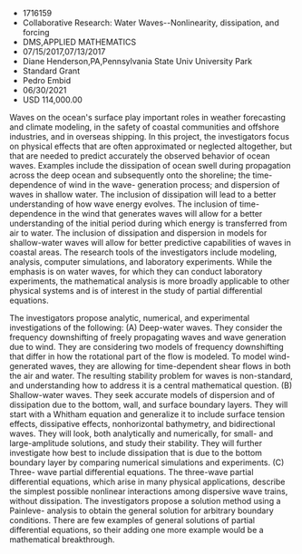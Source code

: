
* 1716159
* Collaborative Research: Water Waves--Nonlinearity, dissipation, and forcing
* DMS,APPLIED MATHEMATICS
* 07/15/2017,07/13/2017
* Diane Henderson,PA,Pennsylvania State Univ University Park
* Standard Grant
* Pedro Embid
* 06/30/2021
* USD 114,000.00

Waves on the ocean's surface play important roles in weather forecasting and
climate modeling, in the safety of coastal communities and offshore industries,
and in overseas shipping. In this project, the investigators focus on physical
effects that are often approximated or neglected altogether, but that are needed
to predict accurately the observed behavior of ocean waves. Examples include the
dissipation of ocean swell during propagation across the deep ocean and
subsequently onto the shoreline; the time-dependence of wind in the wave-
generation process; and dispersion of waves in shallow water. The inclusion of
dissipation will lead to a better understanding of how wave energy evolves. The
inclusion of time-dependence in the wind that generates waves will allow for a
better understanding of the initial period during which energy is transferred
from air to water. The inclusion of dissipation and dispersion in models for
shallow-water waves will allow for better predictive capabilities of waves in
coastal areas. The research tools of the investigators include modeling,
analysis, computer simulations, and laboratory experiments. While the emphasis
is on water waves, for which they can conduct laboratory experiments, the
mathematical analysis is more broadly applicable to other physical systems and
is of interest in the study of partial differential equations.

The investigators propose analytic, numerical, and experimental investigations
of the following: (A) Deep-water waves. They consider the frequency downshifting
of freely propagating waves and wave generation due to wind. They are
considering two models of frequency downshifting that differ in how the
rotational part of the flow is modeled. To model wind-generated waves, they are
allowing for time-dependent shear flows in both the air and water. The resulting
stability problem for waves is non-standard, and understanding how to address it
is a central mathematical question. (B) Shallow-water waves. They seek accurate
models of dispersion and of dissipation due to the bottom, wall, and surface
boundary layers. They will start with a Whitham equation and generalize it to
include surface tension effects, dissipative effects, nonhorizontal bathymetry,
and bidirectional waves. They will look, both analytically and numerically, for
small- and large-amplitude solutions, and study their stability. They will
further investigate how best to include dissipation that is due to the bottom
boundary layer by comparing numerical simulations and experiments. (C) Three-
wave partial differential equations. The three-wave partial differential
equations, which arise in many physical applications, describe the simplest
possible nonlinear interactions among dispersive wave trains, without
dissipation. The investigators propose a solution method using a Painleve-
analysis to obtain the general solution for arbitrary boundary conditions. There
are few examples of general solutions of partial differential equations, so
their adding one more example would be a mathematical breakthrough.

